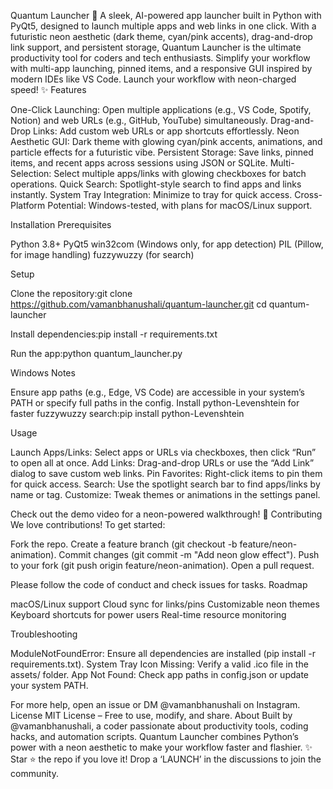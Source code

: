 Quantum Launcher 🚀
A sleek, AI-powered app launcher built in Python with PyQt5, designed to launch multiple apps and web links in one click. With a futuristic neon aesthetic (dark theme, cyan/pink accents), drag-and-drop link support, and persistent storage, Quantum Launcher is the ultimate productivity tool for coders and tech enthusiasts. Simplify your workflow with multi-app launching, pinned items, and a responsive GUI inspired by modern IDEs like VS Code.
Launch your workflow with neon-charged speed! ✨
Features

One-Click Launching: Open multiple applications (e.g., VS Code, Spotify, Notion) and web URLs (e.g., GitHub, YouTube) simultaneously.
Drag-and-Drop Links: Add custom web URLs or app shortcuts effortlessly.
Neon Aesthetic GUI: Dark theme with glowing cyan/pink accents, animations, and particle effects for a futuristic vibe.
Persistent Storage: Save links, pinned items, and recent apps across sessions using JSON or SQLite.
Multi-Selection: Select multiple apps/links with glowing checkboxes for batch operations.
Quick Search: Spotlight-style search to find apps and links instantly.
System Tray Integration: Minimize to tray for quick access.
Cross-Platform Potential: Windows-tested, with plans for macOS/Linux support.

Installation
Prerequisites

Python 3.8+
PyQt5
win32com (Windows only, for app detection)
PIL (Pillow, for image handling)
fuzzywuzzy (for search)

Setup

Clone the repository:git clone https://github.com/vamanbhanushali/quantum-launcher.git
cd quantum-launcher


Install dependencies:pip install -r requirements.txt


Run the app:python quantum_launcher.py



Windows Notes

Ensure app paths (e.g., Edge, VS Code) are accessible in your system’s PATH or specify full paths in the config.
Install python-Levenshtein for faster fuzzywuzzy search:pip install python-Levenshtein



Usage

Launch Apps/Links: Select apps or URLs via checkboxes, then click “Run” to open all at once.
Add Links: Drag-and-drop URLs or use the “Add Link” dialog to save custom web links.
Pin Favorites: Right-click items to pin them for quick access.
Search: Use the spotlight search bar to find apps/links by name or tag.
Customize: Tweak themes or animations in the settings panel.

Check out the demo video for a neon-powered walkthrough! 🚀
Contributing
We love contributions! To get started:

Fork the repo.
Create a feature branch (git checkout -b feature/neon-animation).
Commit changes (git commit -m "Add neon glow effect").
Push to your fork (git push origin feature/neon-animation).
Open a pull request.

Please follow the code of conduct and check issues for tasks.
Roadmap

macOS/Linux support
Cloud sync for links/pins
Customizable neon themes
Keyboard shortcuts for power users
Real-time resource monitoring

Troubleshooting

ModuleNotFoundError: Ensure all dependencies are installed (pip install -r requirements.txt).
System Tray Icon Missing: Verify a valid .ico file in the assets/ folder.
App Not Found: Check app paths in config.json or update your system PATH.

For more help, open an issue or DM @vamanbhanushali on Instagram.
License
MIT License – Free to use, modify, and share.
About
Built by @vamanbhanushali, a coder passionate about productivity tools, coding hacks, and automation scripts. Quantum Launcher combines Python’s power with a neon aesthetic to make your workflow faster and flashier. ✨
Star ⭐ the repo if you love it! Drop a ‘LAUNCH’ in the discussions to join the community.
